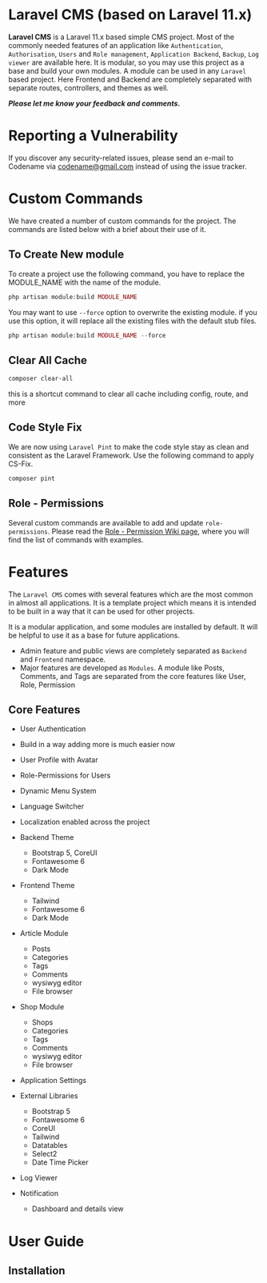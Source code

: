 
# Laravel CMS (based on Laravel 11.x)
**Laravel CMS** is a Laravel 11.x based simple CMS project. Most of the commonly needed features of an application like `Authentication`, `Authorisation`, `Users` and `Role management`, `Application Backend`, `Backup`, `Log viewer` are available here. It is modular, so you may use this project as a base and build your own modules. A module can be used in any `Laravel` based project.
Here Frontend and Backend are completely separated with separate routes, controllers, and themes as well.

***Please let me know your feedback and comments.***



# Reporting a Vulnerability
If you discover any security-related issues, please send an e-mail to Codename via codename@gmail.com instead of using the issue tracker.


# Custom Commands

We have created a number of custom commands for the project. The commands are listed below with a brief about their use of it.

## To Create New module

To create a project use the following command, you have to replace the MODULE_NAME with the name of the module.

```php
php artisan module:build MODULE_NAME
```

You may want to use `--force` option to overwrite the existing module. if you use this option, it will replace all the existing files with the default stub files.

```php
php artisan module:build MODULE_NAME --force
```

## Clear All Cache

```bash
composer clear-all
```

this is a shortcut command to clear all cache including config, route, and more

## Code Style Fix

We are now using `Laravel Pint` to make the code style stay as clean and consistent as the Laravel Framework. Use the following command to apply CS-Fix.

```bash
composer pint
```

## Role - Permissions

Several custom commands are available to add and update `role-permissions`. Please read the [Role - Permission Wiki page](https://github.com/spatie/laravel-permission), where you will find the list of commands with examples.


# Features

The `Laravel CMS` comes with several features which are the most common in almost all applications. It is a template project which means it is intended to be built in a way that it can be used for other projects.

It is a modular application, and some modules are installed by default. It will be helpful to use it as a base for future applications.

* Admin feature and public views are completely separated as `Backend` and `Frontend` namespace.
* Major features are developed as `Modules`. A module like Posts, Comments, and Tags are separated from the core features like User, Role, Permission


## Core Features

* User Authentication
* Build in a way adding more is much easier now
* User Profile with Avatar
* Role-Permissions for Users
* Dynamic Menu System
* Language Switcher
* Localization enabled across the project
* Backend Theme
  * Bootstrap 5, CoreUI
  * Fontawesome 6
  * Dark Mode
* Frontend Theme
  * Tailwind
  * Fontawesome 6
  * Dark Mode
* Article Module
  * Posts
  * Categories
  * Tags
  * Comments
  * wysiwyg editor
  * File browser
* Shop Module
  * Shops
  * Categories
  * Tags
  * Comments
  * wysiwyg editor
  * File browser

* Application Settings
* External Libraries
  * Bootstrap 5
  * Fontawesome 6
  * CoreUI
  * Tailwind
  * Datatables
  * Select2
  * Date Time Picker
* Log Viewer
* Notification
  * Dashboard and details view


# User Guide

## Installation
